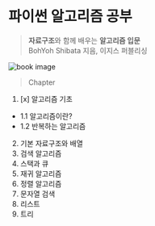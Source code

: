 # 파이썬 알고리즘 공부

> **자료구조**와 함께 배우는 **알고리즘 입문**<br>
> BohYoh Shibata 지음, 이지스 퍼블리싱

![book image](http://image.kyobobook.co.kr/images/book/xlarge/727/x9791163031727.jpg)

<!-- chapter list -->

> Chapter

1. [x] 알고리즘 기초

- 1.1 알고리즘이란?
- 1.2 반복하는 알고리즘

2. 기본 자료구조와 배열
3. 검색 알고리즘
4. 스택과 큐
5. 재귀 알고리즘
6. 정렬 알고리즘
7. 문자열 검색
8. 리스트
9. 트리

